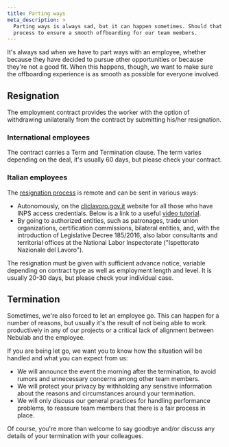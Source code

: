 ```yaml
---
title: Parting ways
meta_description: >
  Parting ways is always sad, but it can happen sometimes. Should that be the case, we have a
  process to ensure a smooth offboarding for our team members.
---
```


It's always sad when we have to part ways with an employee, whether because they have decided to
pursue other opportunities or because they're not a good fit. When this happens, though, we want to
make sure the offboarding experience is as smooth as possible for everyone involved.

## Resignation

The employment contract provides the worker with the option of withdrawing unilaterally from the
contract by submitting his/her resignation.

### International employees

The contract carries a Term and Termination clause. The term varies depending on the deal, it's
usually 60 days, but please check your contract.

### Italian employees
The [resignation process](https://www.cliclavoro.gov.it/Cittadini/Pagine/Adempimenti.aspx) is remote
and can be sent in various ways:

* Autonomously, on the [cliclavoro.gov.it](https://www.cliclavoro.gov.it/Pagine/default.aspx)
  website for all those who have INPS access credentials. Below is a link to a useful
  [video tutorial](https://youtu.be/02yuLr7-h_E).
* By going to authorized entities, such as patronages, trade union organizations, certification
  commissions, bilateral entities, and, with the introduction of Legislative Decree 185/2016, also
  labor consultants and territorial offices at the National Labor Inspectorate ("Ispettorato
  Nazionale del Lavoro").

The resignation must be given with sufficient advance notice, variable depending on contract type as
well as employment length and level. It is usually 20-30 days, but please check your individual
case.

## Termination

Sometimes, we're also forced to let an employee go. This can happen for a number of reasons, but
usually it's the result of not being able to work productively in any of our projects or a critical
lack of alignment between Nebulab and the employee.

If you are being let go, we want you to know how the situation will be handled and what you can
expect from us:

* We will announce the event the morning after the termination, to avoid rumors and unnecessary
  concerns among other team members.
* We will protect your privacy by withholding any sensitive information about the reasons and
  circumstances around your termination.
* We will only discuss our general practices for handling performance problems, to reassure team
  members that there is a fair process in place.

Of course, you're more than welcome to say goodbye and/or discuss any details of your termination
with your colleagues.
